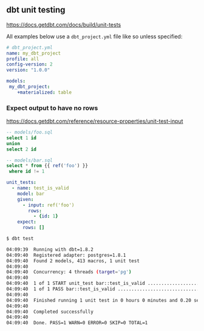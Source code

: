 ---
---

## dbt unit testing

https://docs.getdbt.com/docs/build/unit-tests

All examples below use a `dbt_project.yml` file like so unless specified:

```yaml
# dbt_project.yml
name: my_dbt_project
profile: all
config-version: 2
version: "1.0.0"

models:
 my_dbt_project:
    +materialized: table
```

### Expect output to have no rows

https://docs.getdbt.com/reference/resource-properties/unit-test-input

```sql
-- models/foo.sql
select 1 id
union 
select 2 id

-- models/bar.sql
select * from {{ ref('foo') }}
 where id != 1
```

```yaml
unit_tests:
  - name: test_is_valid
    model: bar
    given:
      - input: ref('foo')
        rows:
          - {id: 1}
    expect:
      rows: []
```

```sh
$ dbt test

04:09:39  Running with dbt=1.8.2
04:09:40  Registered adapter: postgres=1.8.1
04:09:40  Found 2 models, 413 macros, 1 unit test
04:09:40  
04:09:40  Concurrency: 4 threads (target='pg')
04:09:40  
04:09:40  1 of 1 START unit_test bar::test_is_valid ...................................... [RUN]
04:09:40  1 of 1 PASS bar::test_is_valid ................................................. [PASS in 0.10s]
04:09:40  
04:09:40  Finished running 1 unit test in 0 hours 0 minutes and 0.20 seconds (0.20s).
04:09:40  
04:09:40  Completed successfully
04:09:40  
04:09:40  Done. PASS=1 WARN=0 ERROR=0 SKIP=0 TOTAL=1
```